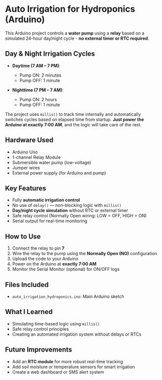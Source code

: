 # Auto Irrigation for Hydroponics (Arduino)

This Arduino project controls a **water pump** using a **relay** based on a simulated 24-hour day/night cycle - **no external timer or RTC required**.

## Day & Night Irrigation Cycles

- **Daytime (7 AM – 7 PM)**:
  - Pump ON: 2 minutes
  - Pump OFF: 1 minute

- **Nighttime (7 PM – 7 AM)**:
  - Pump ON: 2 hours
  - Pump OFF: 1 minute

The project uses `millis()` to track time internally and automatically switches cycles based on elapsed time from startup. **Just power the Arduino at exactly 7:00 AM**, and the logic will take care of the rest.

## Hardware Used

- Arduino Uno
- 1-channel Relay Module
- Submersible water pump (low-voltage)
- Jumper wires
- External power supply (for Arduino and pump)

## Key Features

- Fully **automatic irrigation control**
- No use of `delay()` — non-blocking logic with `millis()`
- **Day/night cycle simulation** without RTC or external timer
- Safe relay control (Normally Open wiring: LOW = OFF, HIGH = ON)
- Serial output for real-time monitoring

## How to Use

1. Connect the relay to pin **7**
2. Wire the relay to the pump using the **Normally Open (NO)** configuration
3. Upload the code to your Arduino
4. Power on the Arduino at **exactly 7:00 AM**
5. Monitor the Serial Monitor (optional) for ON/OFF logs

## Files Included

- `auto_irrigation_hydroponics.ino`: Main Arduino sketch

## What I Learned

- Simulating time-based logic using `millis()`
- Safe relay control principles
- Creating an automated irrigation system without delays or RTCs

## Future Improvements

- Add an **RTC module** for more robust real-time tracking
- Add soil moisture or temperature sensors for smart irrigation
- Create a web dashboard or SMS alert system
